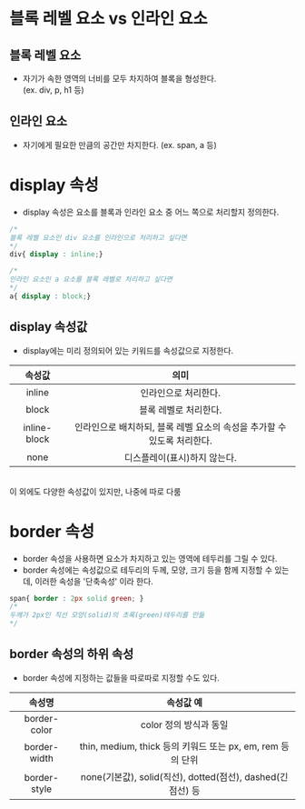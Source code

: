 # 블록 레벨 요소 vs 인라인 요소

## 블록 레벨 요소 
- 자기가 속한 영역의 너비를 모두 차지하여 블록을 형성한다.<br>
(ex. div, p, h1 등)

## 인라인 요소
- 자기에게 필요한 만큼의 공간만 차지한다.
(ex. span, a 등)

# display 속성
- display 속성은 요소를 블록과 인라인 요소 중 어느 쪽으로 처리할지 정의한다.
```css
/*
블록 레벨 요소인 div 요소를 인라인으로 처리하고 싶다면
*/
div{ display : inline;}

/*
인라인 요소인 a 요소를 블록 레벨로 처리하고 싶다면
*/
a{ display : block;}
```

## display 속성값
- display에는 미리 정의되어 있는 키워드를 속성값으로 지정한다.

|속성값|의미|
|:---:|:---:|
|inline|인라인으로 처리한다.|
|block|블록 레벨로 처리한다.|
|inline-block| 인라인으로 배치하되, 블록 레벨 요소의 속성을 추가할 수 있도록 처리한다.|
|none| 디스플레이(표시)하지 않는다.|

<br>
이 외에도 다양한 속성값이 있지만, 나중에 따로 다룸

# border 속성

- border 속성을 사용하면 요소가 차지하고 있는 영역에 테두리를 그릴 수 있다.
- border 속성에는 속성값으로 테두리의 두께, 모양, 크기 등을 함께 지정할 수 있는데, 이러한 속성을 '단축속성' 이라 한다.

```css
span{ border : 2px solid green; }
/*
두께가 2px인 직선 모양(solid)의 초록(green)테두리를 만듦
*/
```

## border 속성의 하위 속성
- border 속성에 지정하는 값들을 따로따로 지정할 수도 있다.

|속성명|속성값 예|
|:---:|:---:|
|border-color|color 정의 방식과 동일|
|border-width|thin, medium, thick 등의 키워드 또는 px, em, rem 등의 단위|
|border-style|none(기본값), solid(직선), dotted(점선), dashed(긴 점선) 등|